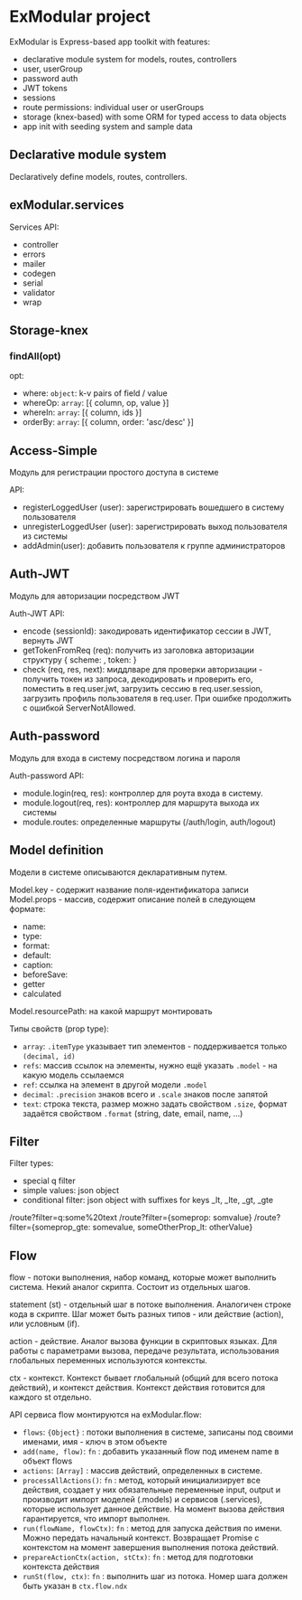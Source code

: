 # ExModular project

ExModular is Express-based app toolkit with features:

* declarative module system for models, routes, controllers
* user, userGroup 
* password auth
* JWT tokens
* sessions
* route permissions: individual user or userGroups
* storage (knex-based) with some ORM for typed access to data objects
* app init with seeding system and sample data 

## Declarative module system

Declaratively define models, routes, controllers.

## exModular.services

Services API:

* controller
* errors
* mailer
* codegen
* serial
* validator
* wrap


## Storage-knex

### findAll(opt)

opt:
* where: `object`: k-v pairs of field / value
* whereOp: `array`: [{ column, op, value }]
* whereIn: `array`: [{ column, ids }]
* orderBy: `array`: [{ column, order: 'asc/desc' }]

## Access-Simple

Модуль для регистрации простого доступа в системе

API:

* registerLoggedUser (user): зарегистрировать вошедшего в систему пользователя
* unregisterLoggedUser (user): зарегистрировать выход пользователя из системы
* addAdmin(user): добавить пользователя к группе администраторов

## Auth-JWT

Модуль для авторизации посредством JWT

Auth-JWT API:

* encode (sessionId): закодировать идентификатор сессии в JWT, вернуть JWT  
* getTokenFromReq (req): получить из заголовка авторизации структуру { scheme: , token: } 
* check (req, res, next): миддлваре для проверки авторизации - получить токен из запроса, декодировать и проверить его, поместить в req.user.jwt, загрузить сессию в req.user.session, загрузить профиль пользователя в req.user. При ошибке продолжить с ошибкой ServerNotAllowed. 

## Auth-password

Модуль для входа в систему посредством логина и пароля

Auth-password API:

* module.login(req, res): контроллер для роута входа в систему.
* module.logout(req, res): контроллер для маршрута выхода их системы
* module.routes: определенные маршруты (/auth/login, auth/logout)

## Model definition

Модели в системе описываются декларативным путем.

Model.key - содержит название поля-идентификатора записи
Model.props -  массив, содержит описание полей в следующем формате:

* name:
* type:
* format:
* default:
* caption:
* beforeSave: 
* getter
* calculated

Model.resourcePath: на какой маршрут монтировать 
 
Типы свойств (prop type):
* `array`: `.itemType` указывает тип элементов - поддерживается только `(decimal, id)`
* `refs`: массив ссылок на элементы, нужно ещё указать `.model` - на какую модель ссылаемся
* `ref`: ссылка на элемент в другой модели `.model`
* `decimal`: `.precision` знаков всего и `.scale` знаков после запятой
* `text`: строка текста, размер можно задать свойством `.size`, формат задаётся свойством `.format` (string, date, email, name, ...)

## Filter

Filter types:
* special q filter
* simple values: json object
* conditional filter: json object with suffixes for keys _lt, _lte, _gt, _gte

/route?filter=q:some%20text
/route?filter={someprop: somvalue}
/route?filter={someprop_gte: somevalue, someOtherProp_lt: otherValue}

## Flow

flow - потоки выполнения, набор команд, которые может выполнить система. Некий аналог скрипта. Состоит из отдельных шагов.

statement (st) - отдельный шаг в потоке выполнения. Аналогичен строке кода в скрипте. Шаг может быть разных типов - или действие (action), или условным (if).

action -  действие. Аналог вызова функции в скриптовых языках. Для работы с параметрами вызова, передаче результата, использования глобальных переменных используются контексты.

ctx - контекст. Контекст бывает глобальный (общий для всего потока действий), и контекст действия. Контекст действия готовится для каждого st отдельно.  

API сервиса flow монтируются на exModular.flow:

* `flows`: `{Object}` : потоки выполнения в системе, записаны под своими именами, имя - ключ в этом объекте
* `add(name, flow)`: `fn` : добавить указанный flow под именем name в объект flows
* `actions`: `[Array]` : массив действий, определенных в системе.
* `processAllActions()`: `fn` : метод, который инициализирует все действия, создает у них обязательные переменные input, output и производит импорт моделей (.models) и сервисов (.services), которые использует данное действие. На момент вызова действия гарантируется, что импорт выполнен.
* `run(flowName, flowCtx)`: `fn` : метод для запуска действия по имени. Можно передать начальный контекст. Возвращает Promise с контекстом на момент завершения выполнения потока действий.
* `prepareActionCtx(action, stCtx)`: `fn` : метод для подготовки контекста действия
* `runSt(flow, ctx)`: `fn` : выполнить шаг из потока. Номер шага должен быть указан в `ctx.flow.ndx`
